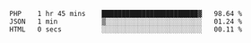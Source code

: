 
<!--START_SECTION:waka-->

```text
PHP    1 hr 45 mins    ████████████████████████▓   98.64 %
JSON   1 min           ▒░░░░░░░░░░░░░░░░░░░░░░░░   01.24 %
HTML   0 secs          ░░░░░░░░░░░░░░░░░░░░░░░░░   00.11 %
```

<!--END_SECTION:waka-->
